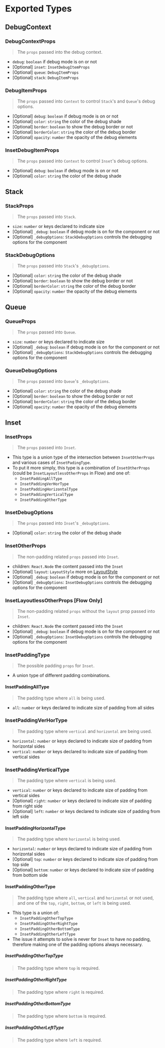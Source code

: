 # Exported Types

## DebugContext

### DebugContextProps

> The `props` passed into the debug context.

- `debug`: `boolean` if debug mode is on or not
- [Optional] `inset`: `InsetDebugItemProps`
- [Optional] `queue`: `DebugItemProps`
- [Optional] `stack`: `DebugItemProps`

### DebugItemProps

> The `props` passed into `Context` to control `Stack`'s and `Queue`'s debug options.

- [Optional] `debug`: `boolean` if debug mode is on or not
- [Optional] `color`: `string` the color of the debug shade
- [Optional] `border`: `boolean` to show the debug border or not
- [Optional] `borderColor`: `string` the color of the debug border
- [Optional] `opacity`: `number` the opacity of the debug elements

### InsetDebugItemProps

> The `props` passed into `Context` to control `Inset`'s debug options.

- [Optional] `debug`: `boolean` if debug mode is on or not
- [Optional] `color`: `string` the color of the debug shade

## Stack

### StackProps

> The `props` passed into `Stack`.

- `size`: `number` or keys declared to indicate size
- [Optional] `_debug`: `boolean` if debug mode is on for the component or not
- [Optional] `_debugOptions`: `StackDebugOptions` controls the debugging options for the component

### StackDebugOptions

> The `props` passed into `Stack`'s `_debugOptions`.

- [Optional] `color`: `string` the color of the debug shade
- [Optional] `border`: `boolean` to show the debug border or not
- [Optional] `borderColor`: `string` the color of the debug border
- [Optional] `opacity`: `number` the opacity of the debug elements

## Queue

### QueueProps

> The `props` passed into `Queue`.

- `size`: `number` or keys declared to indicate size
- [Optional] `_debug`: `boolean` if debug mode is on for the component or not
- [Optional] `_debugOptions`: `StackDebugOptions` controls the debugging options for the component

### QueueDebugOptions

> The `props` passed into `Queue`'s `_debugOptions`.

- [Optional] `color`: `string` the color of the debug shade
- [Optional] `border`: `boolean` to show the debug border or not
- [Optional] `borderColor`: `string` the color of the debug border
- [Optional] `opacity`: `number` the opacity of the debug elements

## Inset

### InsetProps

> The `props` passed into `Inset`.

- This type is a union type of the intersection between `InsetOtherProps` and various cases of `InsetPadingType`.
- To put it more simply, this type is a combination of `InsetOtherProps` (could be `InsetLayoutlessOtherProps` in Flow) and one of:
  - `InsetPaddingAllType`
  - `InsetPaddingVerHorType`
  - `InsetPaddingHorizontalType`
  - `InsetPaddingVerticalType`
  - `InsetPaddingOtherType`

### InsetDebugOptions

> The `props` passed into `Inset`'s `_debugOptions`.

- [Optional] `color`: `string` the color of the debug shade

### InsetOtherProps

> The non-padding related `props` passed into `Inset`.

- children: `React.Node` the content passed into the `Inset`
- [Optional] `layout`: `LayoutStyle` more on [LayoutStyle](https://github.com/hirokazutei/react-native-spacing-system/blob/develop/docs/layoutStyle.md)
- [Optional] `_debug`: `boolean` if debug mode is on for the component or not
- [Optional] `_debugOptions`: `InsetDebugOptions` controls the debugging options for the component

### InsetLayoutlessOtherProps [Flow Only]

> The non-padding related `props` without the `layout` prop passed into `Inset`.

- children: `React.Node` the content passed into the `Inset`
- [Optional] `_debug`: `boolean` if debug mode is on for the component or not
- [Optional] `_debugOptions`: `InsetDebugOptions` controls the debugging options for the component

### InsetPaddingType

> The possible padding `props` for `Inset`.

- A union type of different padding combinations.

#### InsetPaddingAllType

> The padding type where `all` is being used.

- `all`: `number` or keys declared to indicate size of padding from all sides

### InsetPaddingVerHorType

> The padding type where `vertical` and `horizontal` are being used.

- `horizontal`: `number` or keys declared to indicate size of padding from horizontal sides
- `vertical`: `number` or keys declared to indicate size of padding from vertical sides

### InsetPaddingVerticalType

> The padding type where `vertical` is being used.

- `vertical`: `number` or keys declared to indicate size of padding from vertical sides
- [Optional] `right`: `number` or keys declared to indicate size of padding from right side
- [Optional] `left`: `number` or keys declared to indicate size of padding from left side

#### InsetPaddingHorizontalType

> The padding type where `horizontal` is being used.

- `horizontal`: `number` or keys declared to indicate size of padding from horizontal sides
- [Optional] `top`: `number` or keys declared to indicate size of padding from top side
- [Optional] `bottom`: `number` or keys declared to indicate size of padding from bottom side

#### InsetPaddingOtherType

> The padding type where `all`, `vertical` and `horizontal` or not used, and one of the `top`, `right`, `bottom`, or `left` is being used.

- This type is a union of:
  - `InsetPaddingOtherTopType`
  - `InsetPaddingOtherRightType`
  - `InsetPaddingOtherBottomType`
  - `InsetPaddingOtherLeftType`
- The issue it attempts to solve is never for `Inset` to have no padding, therefore making one of the padding options always necessary.

##### InsetPaddingOtherTopType

> The padding type where `top` is required.

##### InsetPaddingOtherRightType

> The padding type where `right` is required.

##### InsetPaddingOtherBottomType

> The padding type where `bottom` is required.

##### InsetPaddingOtherLeftType

> The padding type where `left` is required.
